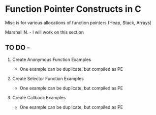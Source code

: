 # Function Pointer Constructs in C

Misc is for various allocations of function pointers (Heap, Stack, Arrays)

Marshall N. - I will work on this section

## TO DO -

1. Create Anonymous Function Examples
    - One example can be duplicate, but compiled as PE

2. Create Selector Function Examples
    - One example can be duplicate, but compiled as PE

3. Create Callback Examples
    - One example can be duplicate, but compiled as PE
